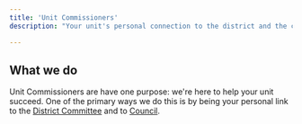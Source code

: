 ```yaml
---
title: 'Unit Commissioners'
description: "Your unit's personal connection to the district and the council"

---
```


## What we do

Unit Commissioners are have one purpose: we're here to help your unit succeed. One of the primary ways we do this is by being your personal link to the [District Committee](../../committees/) and to [Council](https://www.atlantabsa.org).

